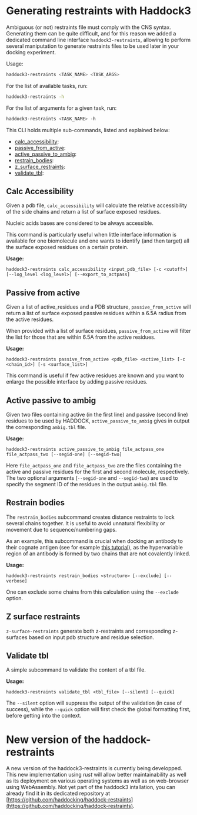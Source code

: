 # Generating restraints with Haddock3

Ambiguous (or not) restraints file must comply with the CNS syntax.
Generating them can be quite difficult, and for this reason we added a dedicated command line interface `haddock3-restraints`, allowing to perform several maniputation to generate restraints files to be used later in your docking experiment.

Usage:
```bash
haddock3-restraints <TASK_NAME> <TASK_ARGS>
```

For the list of available tasks, run:
```bash
haddock3-restraints -h
```

For the list of arguments for a given task, run:
```bash
haddock3-restraints <TASK_NAME> -h
```


This CLI holds multiple sub-commands, listed and explained below:
- [calc_accessibility](#calc-accessibility):
- [passive_from_active](#passive-form-active):
- [active_passive_to_ambig](#active-passive-to-ambig):
- [restrain_bodies](#restrain-bodies):
- [z_surface_restraints](#z-surface-restraints):
- [validate_tbl](#validate-tbl):


## Calc Accessibility

Given a pdb file, `calc_accessibility` will calculate the relative accessibility of
the side chains and return a list of surface exposed residues.

Nucleic acids bases are considered to be always accessible.

This command is particularly useful when little interface information is available for one biomolecule and one wants to identify (and then target) all the surface exposed residues on a certain protein.

**Usage:**

    haddock3-restraints calc_accessibility <input_pdb_file> [-c <cutoff>] [--log_level <log_level>] [--export_to_actpass]

## Passive from active

Given a list of active_residues and a PDB structure, `passive_from_active` will return a list of
surface exposed passive residues within a 6.5A radius from the active residues.

When provided with a list of surface residues, `passive_from_active` will filter the list for those
that are within 6.5A from the active residues.

**Usage:**

    haddock3-restraints passive_from_active <pdb_file> <active_list> [-c <chain_id>] [-s <surface_list>]

This command is useful if few active residues are known and you want to enlarge the possible interface by adding passive residues.

## Active passive to ambig

Given two files containing active (in the first line) and passive (second line)
 residues to be used by HADDOCK, `active_passive_to_ambig` gives in output the corresponding
 `ambig.tbl` file.

**Usage:**
    
    haddock3-restraints active_passive_to_ambig file_actpass_one file_actpass_two [--segid-one] [--segid-two]

Here `file_actpass_one` and `file_actpass_two` are the files containing the active and passive residues for the first and second molecule, respectively. The two optional arguments (`--segid-one` and `--segid-two`) are used to specify the segment ID of the residues in the output `ambig.tbl` file.

## Restrain bodies

The `restrain_bodies` subcommand creates distance restraints to lock several 
chains together. It is useful to avoid unnatural flexibility or movement due to
sequence/numbering gaps.

As an example, this subcommand is crucial when docking an antibody to their cognate antigen (see for example [this tutorial](www.bonvinlab.org/education/HADDOCK3/HADDOCK3-antibody-antigen/#additional-restraints-for-multi-chain-proteins)), as the hypervariable region of an antibody is formed by two chains that are not covalently linked.

**Usage:**

	haddock3-restraints restrain_bodies <structure> [--exclude] [--verbose]

One can exclude some chains from this calculation using the `--exclude` option.

## Z surface restraints

`z-surface-restraints` generate both z-restraints and corresponding z-surfaces based on
input pdb structure and residue selection.

## Validate tbl

A simple subcommand to validate the content of a tbl file.

**Usage:**

    haddock3-restraints validate_tbl <tbl_file> [--silent] [--quick]

The `--silent` option will suppress the output of the validation (in case of success), while the `--quick` option will first check the global formatting first, before getting into the context.

# New version of the haddock-restraints

A new version of the haddock3-restraints is currently being developped.
This new implementation using *rust* will allow better maintainability as well as its deployment on various operating systems as well as on web-browser using WebAssembly.
Not yet part of the haddock3 intallation, you can already find it in its dedicated repository at [https://github.com/haddocking/haddock-restraints](https://github.com/haddocking/haddock-restraints).